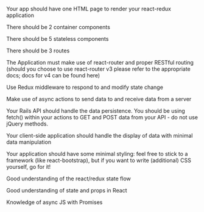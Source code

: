 Your app should have one HTML page to render your react-redux application

There should be 2 container components

There should be 5 stateless components

There should be 3 routes

The Application must make use of react-router and proper RESTful routing (should you choose to use react-router v3 please refer to the appropriate docs; docs for v4 can be found here)

Use Redux middleware to respond to and modify state change

Make use of async actions to send data to and receive data from a server

Your Rails API should handle the data persistence. You should be using fetch() within your actions to GET and POST data from your API - do not use jQuery methods.

Your client-side application should handle the display of data with minimal data manipulation

Your application should have some minimal styling: feel free to stick to a framework (like react-bootstrap), but if you want to write (additional) CSS yourself, go for it!

Good understanding of the react/redux state flow 

Good understanding of state and props in React 

Knowledge of async JS with Promises 
